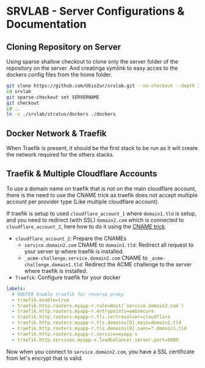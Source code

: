 # SRVLAB - Server Configurations & Documentation


## Cloning Repository on Server

Using sparse shallow checkout to clone only the server folder of the repository on the server.
And creatinga symlink to easy acces to the dockers config files from the home folder.

```bash
git clone https://github.com/UbioZur/srvlab.git --no-checkout --depth 1 --sparse srvlab
cd srvlab
git sparse-checkout set SERVERNAME
git checkout
cd ..
ln -s ./srvlab/stratus/dockers ./dockers
```

## Docker Network & Traefik

When Traefik is present, it should be the first stack to be run as it will create the network required for the others stacks.


## Traefik & Multiple Cloudflare Accounts

To use a domain name on traefik that is not on the main cloudflare account, there is the need to use the CNAME trick as traefik does not accept multiple account per provider type (Like multiple cloudflare account).

If traefik is setup to used `cloudflare_account_1` where `domain1.tld` is setup, and you need to redirect (with SSL) `domain2.com` which is connected to `cloudflare_account_2`, here how to do it using the [CNAME trick](https://letsencrypt.org/2019/10/09/onboarding-your-customers-with-lets-encrypt-and-acme/#the-advantages-of-a-cname).

* `cloudflare_account_2`: Prepare the CNAMEs
    * `service.domain2.com` CNAME to `domain1.tld`: Redirect all request to your server ip where traefik is installed.
    * `_acme-challenge.service.domain2.com` CNAME to `_acme-challenge.domain1.tld`: Redirect the ACME challenge to the server where traefik is installed.
* `Traefik`: Configure traefik for your docker
````yaml
labels:
  # ROUTER Enable traefik for reverse proxy
  - traefik.enable=true
  - traefik.http.routers.myapp-r.rule=Host(`service.domain2.com`)
  - traefik.http.routers.myapp-r.entrypoints=websecure
  - traefik.http.routers.myapp-r.tls.certresolver=cloudflare
  - traefik.http.routers.myapp-r.tls.domains[0].main=domain1.tld
  - traefik.http.routers.myapp-r.tls.domains[0].sans=*.domain1.tld
  - traefik.http.routers.myapp-r.service=myapp-s
  - traefik.http.services.myapp-s.loadbalancer.server.port=8080
````

Now when you connect to `service.domain2.com`, you have a SSL certificate from let's encrypt that is valid.
